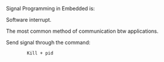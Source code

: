 Signal Programming in Embedded is:

Software interrupt.

The most common method of communication btw applications.

Send signal through the command:

			Kill + pid


